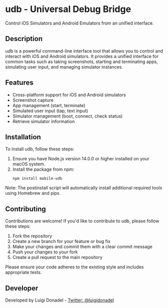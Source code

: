 # udb - Universal Debug Bridge

Control iOS Simulators and Android Emulators from an unified interface.

## Description

udb is a powerful command-line interface tool that allows you to control and interact with iOS and Android simulators. It provides a unified interface for common tasks such as taking screenshots, starting and terminating apps, simulating user input, and managing simulator instances.

## Features

- Cross-platform support for iOS and Android simulators
- Screenshot capture
- App management (start, terminate)
- Simulated user input (tap, text input)
- Simulator management (boot, connect, check status)
- Retrieve simulator information

## Installation

To install udb, follow these steps:

1. Ensure you have Node.js version 14.0.0 or higher installed on your macOS system.
2. Install the package from npm:
   ```
   npm install mobile-udb
   ```

Note: The postinstall script will automatically install additional required tools using Homebrew and pipx.

## Contributing

Contributions are welcome! If you'd like to contribute to udb, please follow these steps:

1. Fork the repository
2. Create a new branch for your feature or bug fix
3. Make your changes and commit them with a clear commit message
4. Push your changes to your fork
5. Create a pull request to the main repository

Please ensure your code adheres to the existing style and includes appropriate tests.

## Developer

Developed by Luigi Donadel - [Twitter: @luigidonadel](https://twitter.com/luigidonadel)

